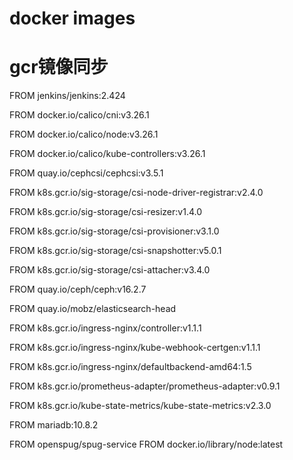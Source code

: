 # docker images
# gcr镜像同步

FROM jenkins/jenkins:2.424

FROM docker.io/calico/cni:v3.26.1

FROM docker.io/calico/node:v3.26.1

FROM docker.io/calico/kube-controllers:v3.26.1

FROM quay.io/cephcsi/cephcsi:v3.5.1

FROM k8s.gcr.io/sig-storage/csi-node-driver-registrar:v2.4.0

FROM k8s.gcr.io/sig-storage/csi-resizer:v1.4.0

FROM k8s.gcr.io/sig-storage/csi-provisioner:v3.1.0

FROM k8s.gcr.io/sig-storage/csi-snapshotter:v5.0.1

FROM k8s.gcr.io/sig-storage/csi-attacher:v3.4.0

FROM quay.io/ceph/ceph:v16.2.7

FROM quay.io/mobz/elasticsearch-head

FROM k8s.gcr.io/ingress-nginx/controller:v1.1.1

FROM k8s.gcr.io/ingress-nginx/kube-webhook-certgen:v1.1.1

FROM k8s.gcr.io/ingress-nginx/defaultbackend-amd64:1.5

FROM k8s.gcr.io/prometheus-adapter/prometheus-adapter:v0.9.1

FROM k8s.gcr.io/kube-state-metrics/kube-state-metrics:v2.3.0

FROM mariadb:10.8.2

FROM openspug/spug-service
FROM docker.io/library/node:latest
